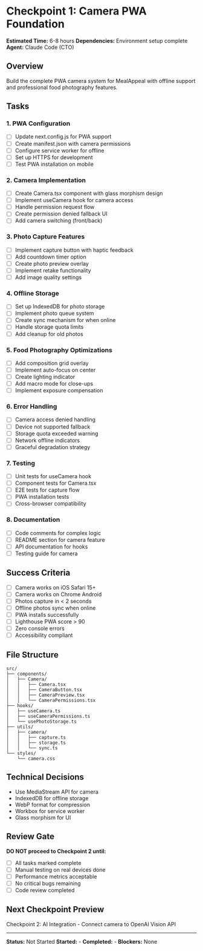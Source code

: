 # Checkpoint 1: Camera PWA Foundation

**Estimated Time:** 6-8 hours
**Dependencies:** Environment setup complete
**Agent:** Claude Code (CTO)

## Overview
Build the complete PWA camera system for MealAppeal with offline support and professional food photography features.

## Tasks

### 1. PWA Configuration
- [ ] Update next.config.js for PWA support
- [ ] Create manifest.json with camera permissions
- [ ] Configure service worker for offline
- [ ] Set up HTTPS for development
- [ ] Test PWA installation on mobile

### 2. Camera Implementation
- [ ] Create Camera.tsx component with glass morphism design
- [ ] Implement useCamera hook for camera access
- [ ] Handle permission request flow
- [ ] Create permission denied fallback UI
- [ ] Add camera switching (front/back)

### 3. Photo Capture Features
- [ ] Implement capture button with haptic feedback
- [ ] Add countdown timer option
- [ ] Create photo preview overlay
- [ ] Implement retake functionality
- [ ] Add image quality settings

### 4. Offline Storage
- [ ] Set up IndexedDB for photo storage
- [ ] Implement photo queue system
- [ ] Create sync mechanism for when online
- [ ] Handle storage quota limits
- [ ] Add cleanup for old photos

### 5. Food Photography Optimizations
- [ ] Add composition grid overlay
- [ ] Implement auto-focus on center
- [ ] Create lighting indicator
- [ ] Add macro mode for close-ups
- [ ] Implement exposure compensation

### 6. Error Handling
- [ ] Camera access denied handling
- [ ] Device not supported fallback
- [ ] Storage quota exceeded warning
- [ ] Network offline indicators
- [ ] Graceful degradation strategy

### 7. Testing
- [ ] Unit tests for useCamera hook
- [ ] Component tests for Camera.tsx
- [ ] E2E tests for capture flow
- [ ] PWA installation tests
- [ ] Cross-browser compatibility

### 8. Documentation
- [ ] Code comments for complex logic
- [ ] README section for camera feature
- [ ] API documentation for hooks
- [ ] Testing guide for camera

## Success Criteria
- [ ] Camera works on iOS Safari 15+
- [ ] Camera works on Chrome Android
- [ ] Photos capture in < 2 seconds
- [ ] Offline photos sync when online
- [ ] PWA installs successfully
- [ ] Lighthouse PWA score > 90
- [ ] Zero console errors
- [ ] Accessibility compliant

## File Structure
```
src/
├── components/
│   ├── Camera/
│   │   ├── Camera.tsx
│   │   ├── CameraButton.tsx
│   │   ├── CameraPreview.tsx
│   │   └── CameraPermissions.tsx
├── hooks/
│   ├── useCamera.ts
│   ├── useCameraPermissions.ts
│   └── usePhotoStorage.ts
├── utils/
│   ├── camera/
│   │   ├── capture.ts
│   │   ├── storage.ts
│   │   └── sync.ts
└── styles/
    └── camera.css
```

## Technical Decisions
- Use MediaStream API for camera
- IndexedDB for offline storage
- WebP format for compression
- Workbox for service worker
- Glass morphism for UI

## Review Gate
**DO NOT proceed to Checkpoint 2 until:**
- [ ] All tasks marked complete
- [ ] Manual testing on real devices done
- [ ] Performance metrics acceptable
- [ ] No critical bugs remaining
- [ ] Code review completed

## Next Checkpoint Preview
Checkpoint 2: AI Integration - Connect camera to OpenAI Vision API

---

**Status:** Not Started
**Started:** -
**Completed:** -
**Blockers:** None